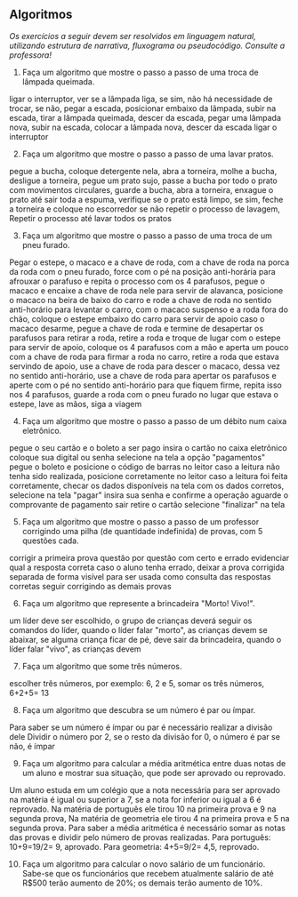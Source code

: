## Algoritmos

_Os exercícios a seguir devem ser resolvidos em linguagem natural, utilizando estrutura de narrativa, fluxograma ou pseudocódigo. Consulte a professora!_

1. Faça um algoritmo que mostre o passo a passo de uma troca de lâmpada queimada.

ligar o interruptor, 
ver se a lâmpada liga, 
se sim, não há necessidade de trocar, 
se não, pegar a escada, 
posicionar embaixo da lâmpada, 
subir na escada, 
tirar a lâmpada queimada, 
descer da escada, 
pegar uma lâmpada nova, 
subir na escada, 
colocar a lâmpada nova, 
descer da escada
ligar o interruptor


2. Faça um algoritmo que mostre o passo a passo de uma lavar pratos.

pegue a bucha,
coloque detergente nela,
abra a torneira,
molhe a bucha,
desligue a torneira,
pegue um prato sujo,
passe a bucha por todo o prato com movimentos circulares,
guarde a bucha, 
abra a torneira,
enxague o prato até sair toda a espuma,
verifique se o prato está limpo, se sim, feche a torneira e coloque no escorredor
se não repetir o processo de lavagem,
Repetir o processo até lavar todos os pratos


3. Faça um algoritmo que mostre o passo a passo de uma troca de um pneu furado.

Pegar o estepe, o macaco e a chave de roda,
com a chave de roda na porca da roda com o pneu furado, force com o pé na posição anti-horária para afrouxar o parafuso e repita o processo com os 4 parafusos,
pegue o macaco e encaixe a chave de roda nele para servir de alavanca,
posicione o macaco na beira de baixo do carro e rode a chave de roda no sentido anti-horário para levantar o carro,
com o macaco suspenso e a roda fora do chão, coloque o estepe embaixo do carro para servir de apoio caso o macaco desarme,
pegue a chave de roda e termine de desapertar os parafusos para retirar a roda,
retire a roda e troque de lugar com o estepe para servir de apoio,
coloque os 4 parafusos com a mão e aperta um pouco com a chave de roda para firmar a roda no carro,
retire a roda que estava servindo de apoio,
use a chave de roda para descer o macaco, dessa vez no sentido anti-horário,
use a chave de roda para apertar os parafusos e aperte com o pé no sentido anti-horário para que fiquem firme, repita isso nos 4 parafusos,
guarde a roda com o pneu furado no lugar que estava o estepe,
lave as mãos,
siga a viagem


4. Faça um algoritmo que mostre o passo a passo de um débito num caixa eletrônico.

pegue o seu cartão e o boleto a ser pago
insira o cartão no caixa eletrônico
coloque sua digital ou senha
selecione na tela a opção "pagamentos"
pegue o boleto e posicione o código de barras no leitor
caso a leitura não tenha sido realizada, posicione corretamente no leitor
caso a leitura foi feita corretamente, checar os dados disponíveis na tela
com os dados corretos, selecione na tela "pagar"
insira sua senha e confirme a operação
aguarde o comprovante de pagamento sair
retire o cartão
selecione "finalizar" na tela



5. Faça um algoritmo que mostre o passo a passo de um professor corrigindo uma pilha (de quantidade indefinida) de provas, com 5 questões cada.

corrigir a primeira prova questão por questão com certo e errado
evidenciar qual a resposta correta caso o aluno tenha errado,
deixar a prova corrigida separada de forma visível para ser usada como consulta das respostas corretas
seguir corrigindo as demais provas 


6. Faça um algoritmo que represente a brincadeira "Morto! Vivo!".

um líder deve ser escolhido,
o grupo de crianças deverá seguir os comandos do líder,
quando o líder falar "morto", as crianças devem se abaixar,
se alguma criança ficar de pé, deve sair da brincadeira,
quando o líder falar "vivo", as crianças devem


7. Faça um algoritmo que some três números.

escolher três números,
por exemplo: 6, 2 e 5,
somar os três números, 6+2+5= 13


8. Faça um algoritmo que descubra se um número é par ou ímpar.

Para saber se um número é ímpar ou par é necessário realizar a divisão dele
Dividir o número por 2,
se o resto da divisão for 0, o número é par
se não, é ímpar


9. Faça um algoritmo para calcular a média aritmética entre duas notas de um aluno e mostrar sua situação, que pode ser aprovado ou reprovado.

Um aluno estuda em um colégio que a nota necessária para ser aprovado na matéria é igual ou superior a 7, se a nota for inferior ou igual a 6 é reprovado.
Na matéria de português ele tirou 10 na primeira prova e 9 na segunda prova,
Na matéria de geometria ele tirou 4 na primeira prova e 5 na segunda prova.
Para saber a média aritmética é necessário somar as notas das provas e dividir pelo número de provas realizadas.
Para português: 10+9=19/2= 9, aprovado.
Para geometria: 4+5=9/2= 4,5, reprovado.


10. Faça um algoritmo para calcular o novo salário de um funcionário. Sabe-se que os funcionários que recebem atualmente salário de até R$500 terão aumento de 20%; os demais terão aumento de 10%.
